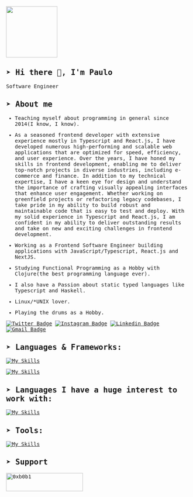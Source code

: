 <div style="margin: 20px 0">
    <a href="https://github.com/0xb0b1/github-profile-views-counter">
        <img width="140px" src="https://komarev.com/ghpvc/?username=0xb0b1&color=DE002D">
    </a>
</div>

<samp>
  
## ➤ Hi there 👋, I'm Paulo

Software Engineer

## ➤ About me 

- Teaching myself about programming in general since 2014(I know, I know).

- As a seasoned frontend developer with extensive experience mostly in Typescript and React.js, I have developed numerous high-performing and scalable web applications that are optimized for speed, efficiency, and user experience.
  Over the years, I have honed my skills in frontend development, enabling me to deliver top-notch projects in diverse industries, including e-commerce and finance.
  In addition to my technical expertise, I have a keen eye for design and understand the importance of crafting visually appealing interfaces that enhance user engagement. 
  Whether working on greenfield projects or refactoring legacy codebases, I take pride in my ability to build robust and maintainable code that is easy to test and deploy. With my solid experience in Typescript and React.js, I am confident in my ability to deliver outstanding results and take on new and exciting challenges in frontend development.


- Working as a Frontend Software Engineer building applications with JavaScript/Typescript, React.js and NextJS.
- Studying Functional Programming as a Hobby with Clojure(the best programming language ever).
- I also have a Passion about static typed languages like Typescript and Haskell.
- Linux/*UNIX lover.
- Playing the drums as a Hobby.

[![Twitter Badge](https://img.shields.io/badge/-@paulo-555555?style=flat-square&labelColor=555555&logo=twitter&logoColor=white&link=https://twitter.com/p_vcent)](https://twitter.com/p_vcent)
[![Instagram Badge](https://img.shields.io/badge/-@paulo-555555?style=flat-square&labelColor=555555&logo=instagram&logoColor=white&link=https://instagram.com/p_vcent)](https://instagram.com/p_vcent) 
[![Linkedin Badge](https://img.shields.io/badge/-Paulo%20Vicente-555555?style=flat-square&logo=Linkedin&logoColor=white&link=https://www.linkedin.com/in/paulo-vicente-6abab0198/)](https://www.linkedin.com/in/paulo-vicente-6abab0198/) 
[![Gmail Badge](https://img.shields.io/badge/-vcente82.com-555555?style=flat-square&logo=Gmail&logoColor=white&link=mailto:vcente82@gmail.com)](mailto:vcente82@gmail.com)


## ➤ Languages & Frameworks:

[![My Skills](https://skillicons.dev/icons?i=html,css,javascript,typescript,clojure,go&theme=dark&perline=6)](https://skillicons.dev)

[![My Skills](https://skillicons.dev/icons?i=react,nextjs,node,vite,jest,vitest,tailwindcss,styledcomponents,sass,redux,graphql,postgres,mysql,redis&theme=dark&perline=6)](https://skillicons.dev)

## ➤ Languages I have a huge interest to work with:

[![My Skills](https://skillicons.dev/icons?i=python,rust,java,haskell&theme=dark&perline=6)](https://skillicons.dev)

## ➤ Tools:

[![My Skills](https://skillicons.dev/icons?i=neovim,webstorm,linux,bsd,bash,github,git,githubactions,netlify,vercel,azure,devto,docker,postman,figma&theme=dark&perline=6)](https://skillicons.dev)


</div>
  
## ➤ Support
<p><a href="https://www.buymeacoffee.com/0xb0b1"> <img align="left" src="https://cdn.buymeacoffee.com/buttons/v2/default-yellow.png" height="50" width="210" alt="0xb0b1" /></a></p><br><br>


